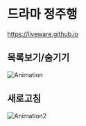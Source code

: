 # 드라마 정주행
https://liveware.github.io

## 목록보기/숨기기
![Animation](https://user-images.githubusercontent.com/8530369/201493137-7a20cc6f-7cb6-47fb-aa4f-ae7b8043be22.gif)

## 새로고침
![Animation2](https://user-images.githubusercontent.com/8530369/201493171-46cc79e5-44fe-4a56-a4c4-3f93557b3a5e.gif)
